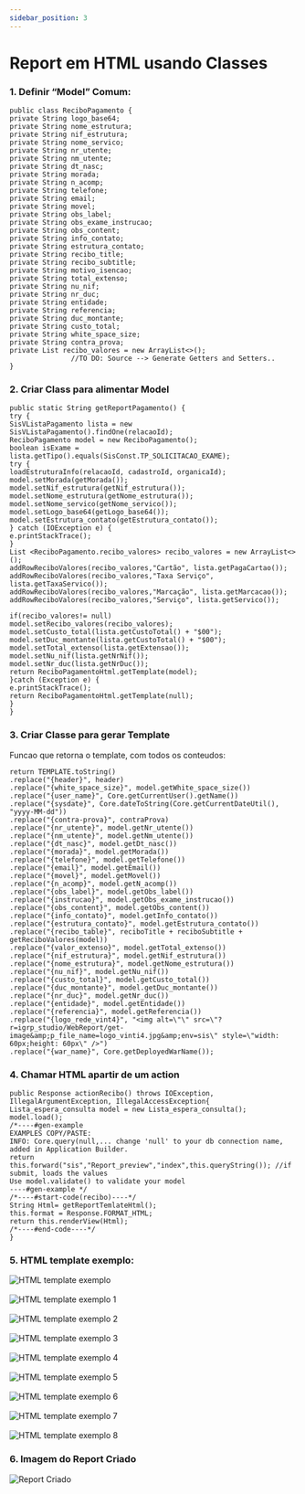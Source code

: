 ```yaml
---
sidebar_position: 3
---
```


# Report em HTML usando Classes
### 1. Definir “Model” Comum:
```
public class ReciboPagamento {
private String logo_base64;
private String nome_estrutura;
private String nif_estrutura;
private String nome_servico;
private String nr_utente;
private String nm_utente;
private String dt_nasc;
private String morada;
private String n_acomp;
private String telefone;
private String email;
private String movel;
private String obs_label;
private String obs_exame_instrucao;
private String obs_content;
private String info_contato;
private String estrutura_contato;
private String recibo_title;
private String recibo_subtitle;
private String motivo_isencao;
private String total_extenso;
private String nu_nif;
private String nr_duc;
private String entidade;
private String referencia;
private String duc_montante;
private String custo_total;
private String white_space_size;
private String contra_prova;
private List recibo_valores = new ArrayList<>();
               //TO DO: Source --> Generate Getters and Setters..
}
```

### 2.  Criar Class para alimentar Model
```
public static String getReportPagamento() {
try {
SisVListaPagamento lista = new SisVListaPagamento().findOne(relacaoId);
ReciboPagamento model = new ReciboPagamento();
boolean isExame = lista.getTipo().equals(SisConst.TP_SOLICITACAO_EXAME);
try {
loadEstruturaInfo(relacaoId, cadastroId, organicaId);
model.setMorada(getMorada());
model.setNif_estrutura(getNif_estrutura());
model.setNome_estrutura(getNome_estrutura());
model.setNome_servico(getNome_servico());
model.setLogo_base64(getLogo_base64());
model.setEstrutura_contato(getEstrutura_contato());
} catch (IOException e) {
e.printStackTrace();
}
List <ReciboPagamento.recibo_valores> recibo_valores = new ArrayList<>();
addRowReciboValores(recibo_valores,"Cartão", lista.getPagaCartao());
addRowReciboValores(recibo_valores,"Taxa Serviço", lista.getTaxaServico());
addRowReciboValores(recibo_valores,"Marcação", lista.getMarcacao());
addRowReciboValores(recibo_valores,"Serviço", lista.getServico());

if(recibo_valores!= null)
model.setRecibo_valores(recibo_valores);
model.setCusto_total(lista.getCustoTotal() + "$00");
model.setDuc_montante(lista.getCustoTotal() + "$00");
model.setTotal_extenso(lista.getExtensao());
model.setNu_nif(lista.getNrNif());
model.setNr_duc(lista.getNrDuc());
return ReciboPagamentoHtml.getTemplate(model);
}catch (Exception e) {
e.printStackTrace();
return ReciboPagamentoHtml.getTemplate(null);                                   
}
}
```

### 3. Criar Classe para gerar Template
Funcao que retorna o template, com todos os conteudos:
```
return TEMPLATE.toString()
.replace("{header}", header)
.replace("{white_space_size}", model.getWhite_space_size())
.replace("{user_name}", Core.getCurrentUser().getName())
.replace("{sysdate}", Core.dateToString(Core.getCurrentDateUtil(), "yyyy-MM-dd"))
.replace("{contra-prova}", contraProva)
.replace("{nr_utente}", model.getNr_utente())
.replace("{nm_utente}", model.getNm_utente())
.replace("{dt_nasc}", model.getDt_nasc())
.replace("{morada}", model.getMorada())
.replace("{telefone}", model.getTelefone())
.replace("{email}", model.getEmail())
.replace("{movel}", model.getMovel())
.replace("{n_acomp}", model.getN_acomp())
.replace("{obs_label}", model.getObs_label())
.replace("{instrucao}", model.getObs_exame_instrucao())
.replace("{obs_content}", model.getObs_content())
.replace("{info_contato}", model.getInfo_contato())
.replace("{estrutura_contato}", model.getEstrutura_contato())
.replace("{recibo_table}", reciboTitle + reciboSubtitle + getReciboValores(model))
.replace("{valor_extenso}", model.getTotal_extenso())
.replace("{nif_estrutura}", model.getNif_estrutura())
.replace("{nome_estrutura}", model.getNome_estrutura())
.replace("{nu_nif}", model.getNu_nif())
.replace("{custo_total}", model.getCusto_total())
.replace("{duc_montante}", model.getDuc_montante())
.replace("{nr_duc}", model.getNr_duc())
.replace("{entidade}", model.getEntidade())
.replace("{referencia}", model.getReferencia())
.replace("{logo_rede_vint4}", "<img alt=\"\" src=\"?r=igrp_studio/WebReport/get-image&amp;p_file_name=logo_vinti4.jpg&amp;env=sis\" style=\"width: 60px;height: 60px\" />") 
.replace("{war_name}", Core.getDeployedWarName());
```
### 4. Chamar HTML apartir de um action
```
public Response actionRecibo() throws IOException, IllegalArgumentException, IllegalAccessException{
Lista_espera_consulta model = new Lista_espera_consulta();
model.load();
/*----#gen-example
EXAMPLES COPY/PASTE:
INFO: Core.query(null,... change 'null' to your db connection name, added in Application Builder.
return this.forward("sis","Report_preview","index",this.queryString()); //if submit, loads the values
Use model.validate() to validate your model
----#gen-example */
/*----#start-code(recibo)----*/
String Html= getReportTemlateHtml();
this.format = Response.FORMAT_HTML;
return this.renderView(Html);
/*----#end-code----*/
}
```
### 5. HTML template exemplo:
![HTML template exemplo](img/exHTMLTemplate.png)<br></br>
![HTML template exemplo 1](img/exHTMLTemplate1.png)<br></br>
![HTML template exemplo 2](img/exHTMLTemplate2.png)<br></br>
![HTML template exemplo 3](img/exHTMLTemplate3.png)<br></br>
![HTML template exemplo 4](img/exHTMLTemplate4.png)<br></br>
![HTML template exemplo 5](img/exHTMLTemplate5.png)<br></br>
![HTML template exemplo 6](img/exHTMLTemplate6.png)<br></br>
![HTML template exemplo 7](img/exHTMLTemplate7.png)<br></br>
![HTML template exemplo 8](img/exHTMLTemplate8.png)

### 6.  Imagem do Report Criado
![Report Criado](img/reportCriado.png)

